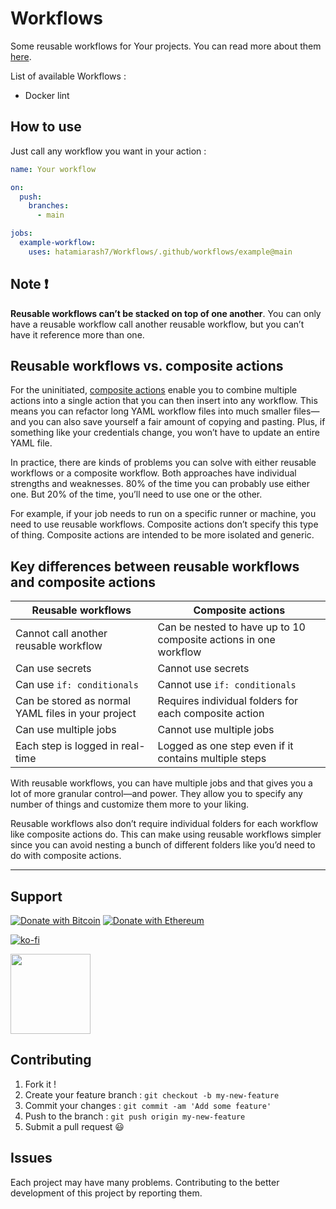 # Workflows

Some reusable workflows for Your projects. You can read more about them [here](https://docs.github.com/en/actions/using-workflows/reusing-workflows).

List of available Workflows :

- Docker lint

## How to use

Just call any workflow you want in your action :

```yaml
name: Your workflow

on:
  push:
    branches:
      - main

jobs:
  example-workflow:
    uses: hatamiarash7/Workflows/.github/workflows/example@main
```

## Note ❗

**Reusable workflows can’t be stacked on top of one another**. You can only have a reusable workflow call another reusable workflow, but you can’t have it reference more than one.

## Reusable workflows vs. composite actions

For the uninitiated, [composite actions](https://github.blog/changelog/2021-08-25-github-actions-reduce-duplication-with-action-composition/) enable you to combine multiple actions into a single action that you can then insert into any workflow. This means you can refactor long YAML workflow files into much smaller files—and you can also save yourself a fair amount of copying and pasting. Plus, if something like your credentials change, you won’t have to update an entire YAML file.

In practice, there are kinds of problems you can solve with either reusable workflows or a composite workflow. Both approaches have individual strengths and weaknesses. 80% of the time you can probably use either one. But 20% of the time, you’ll need to use one or the other.

For example, if your job needs to run on a specific runner or machine, you need to use reusable workflows. Composite actions don’t specify this type of thing. Composite actions are intended to be more isolated and generic.

## Key differences between reusable workflows and composite actions

| Reusable workflows                                 | Composite actions                                                |
| -------------------------------------------------- | ---------------------------------------------------------------- |
| Cannot call another reusable workflow              | Can be nested to have up to 10 composite actions in one workflow |
| Can use secrets                                    | Cannot use secrets                                               |
| Can use `if: conditionals`                         | Cannot use `if: conditionals`                                    |
| Can be stored as normal YAML files in your project | Requires individual folders for each composite action            |
| Can use multiple jobs                              | Cannot use multiple jobs                                         |
| Each step is logged in real-time                   | Logged as one step even if it contains multiple steps            |

With reusable workflows, you can have multiple jobs and that gives you a lot of more granular control—and power. They allow you to specify any number of things and customize them more to your liking.

Reusable workflows also don’t require individual folders for each workflow like composite actions do. This can make using reusable workflows simpler since you can avoid nesting a bunch of different folders like you’d need to do with composite actions.

---

## Support

[![Donate with Bitcoin](https://en.cryptobadges.io/badge/micro/bc1qmmh6vt366yzjt3grjxjjqynrrxs3frun8gnxrz)](https://en.cryptobadges.io/donate/bc1qmmh6vt366yzjt3grjxjjqynrrxs3frun8gnxrz) [![Donate with Ethereum](https://en.cryptobadges.io/badge/micro/0x0831bD72Ea8904B38Be9D6185Da2f930d6078094)](https://en.cryptobadges.io/donate/0x0831bD72Ea8904B38Be9D6185Da2f930d6078094)

[![ko-fi](https://www.ko-fi.com/img/githubbutton_sm.svg)](https://ko-fi.com/D1D1WGU9)

<div><a href="https://payping.ir/@hatamiarash7"><img src="https://cdn.payping.ir/statics/Payping-logo/Trust/blue.svg" height="128" width="128"></a></div>

## Contributing

1. Fork it !
2. Create your feature branch : `git checkout -b my-new-feature`
3. Commit your changes : `git commit -am 'Add some feature'`
4. Push to the branch : `git push origin my-new-feature`
5. Submit a pull request 😃

## Issues

Each project may have many problems. Contributing to the better development of this project by reporting them.
